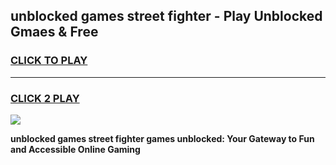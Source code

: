 
## unblocked games street fighter - Play Unblocked Gmaes & Free
<h3>
<a href="https://news.freeplayer.one?title=unblocked_games_street_fighter&ref=16F">CLICK TO PLAY</a></h3>
<hr>

<h3>
<a href="https://news.freeplayer.one?title=unblocked_games_street_fighter&ref=16F">CLICK 2 PLAY</a>
  
</h3>

<a href="https://news.freeplayer.one?title=unblocked_games_street_fighter&ref=16F/"><img src="https://clearcache.store/games.png"></a>


**unblocked games street fighter games unblocked: Your Gateway to Fun and Accessible Online Gaming**
